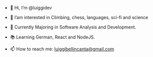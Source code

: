 - 👋 Hi, I’m @luiggidev
- 👀 I’am interested in Climbing, chess, languages, sci-fi and science
- 🌱 Currently Majoring in Software Analysis and Development.
- 📚 Learning German, React and NodeJS.

- 📫 How to reach me: luiggibellincanta@gmail.com

<!---
luiggidev/luiggidev is a ✨ special ✨ repository because its `README.md` (this file) appears on your GitHub profile.
You can click the Preview link to take a look at your changes.
--->
